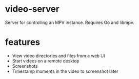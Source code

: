 # video-server
Server for controlling an MPV instance. Requires Go and libmpv.

# features
- View video directories and files from a web UI
- Start videos on a remote desktop
- Screenshots
- Timestamp moments in the video to screenshot later

